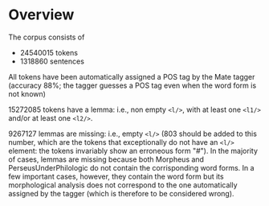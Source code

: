 # Overview

The corpus consists of 
* 24540015 tokens
* 1318860 sentences

All tokens have been automatically assigned a POS tag by the Mate tagger (accuracy 88%; the tagger guesses a POS tag even when the word form is not known)

15272085 tokens have a lemma: i.e., non empty ```<l/>```, with at least one ```<l1/>``` and/or at least one ```<l2/>```.

9267127 lemmas are missing: i.e., empty ```<l/>``` (803 should be added to this number, which are the tokens that exceptionally do not have an ```<l/>``` element: the tokens invariably show an erroneous form "#"). In the majority of cases, 
lemmas are missing because both Morpheus and PerseusUnderPhilologic do not contain the corrisponding word forms. In a few important cases, however, they contain the word form but its morphological analysis does not correspond to the one automatically assigned by the tagger (which is therefore to be considered wrong).   
